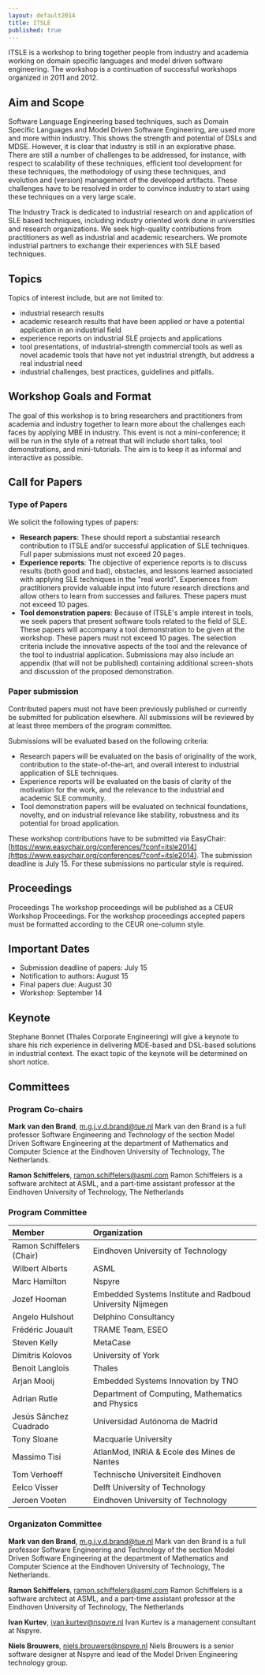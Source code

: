 ```yaml
---
layout: default2014
title: ITSLE
published: true
---
```


ITSLE is a workshop to bring together people from industry and academia working on domain specific languages and model driven software engineering. The workshop is a continuation of successful workshops organized in 2011 and 2012.

## Aim and Scope
Software Language Engineering based techniques, such as Domain Specific Languages and Model Driven Software Engineering, are used more and more within industry. This shows the strength and potential of DSLs and MDSE. However, it is clear that industry is still in an explorative phase. There are still a number of challenges to be addressed, for instance, with respect to scalability of these techniques, efficient tool development for these techniques, the methodology of using these techniques, and evolution and (version) management of the developed artifacts. These challenges have to be resolved in order to convince industry to start using these techniques on a very large scale.

The Industry Track is dedicated to industrial research on and application of SLE based techniques, including industry oriented work done in universities and research organizations. We seek high-quality contributions from practitioners as well as industrial and academic researchers. We promote industrial partners to exchange their experiences with SLE based techniques.

## Topics
Topics of interest include, but are not limited to:
- industrial research results
- academic research results that have been applied or have a potential application in an industrial field
- experience reports on industrial SLE projects and applications
- tool presentations, of industrial-strength commercial tools as well as novel academic tools that have not yet industrial strength, but address a real industrial need
- industrial challenges, best practices, guidelines and pitfalls.

## Workshop Goals and Format
The goal of this workshop is to bring researchers and practitioners from academia and industry together to learn more about the challenges each faces by applying MBE in industry. This event is not a mini-conference; it will be run in the style of a retreat that will include short talks, tool demonstrations, and mini-tutorials. The aim is to keep it as informal and interactive as possible.

## Call for Papers
### Type of Papers
We solicit the following types of papers:

- **Research papers**: These should report a substantial research contribution to ITSLE and/or successful application of SLE techniques. Full paper submissions must not exceed 20 pages.
- **Experience reports**: The objective of experience reports is to discuss results (both good and bad), obstacles, and lessons learned associated with applying SLE techniques in the "real world". Experiences from practitioners provide valuable input into future research directions and allow others to learn from successes and failures. These papers must not exceed 10 pages.
- **Tool demonstration papers**: Because of ITSLE's ample interest in tools, we seek papers that present software tools related to the field of SLE. These papers will accompany a tool demonstration to be given at the workshop. These papers must not exceed 10 pages. The selection criteria include the innovative aspects of the tool and the relevance of the tool to industrial application. Submissions may also include an appendix (that will not be published) containing additional screen-shots and discussion of the proposed demonstration.

### Paper submission
Contributed papers must not have been previously published or currently be submitted for publication elsewhere. All submissions will be reviewed by at least three members of the program committee.

Submissions will be evaluated based on the following criteria:
- Research papers will be evaluated on the basis of originality of the work, contribution to the state-of-the-art, and overall interest to industrial application of SLE techniques.
- Experience reports will be evaluated on the basis of clarity of the motivation for the work, and the relevance to the industrial and academic SLE community.
- Tool demonstration papers will be evaluated on technical foundations, novelty, and on industrial relevance like stability, robustness and its potential for broad application.

These workshop contributions have to be submitted via EasyChair:
[https://www.easychair.org/conferences/?conf=itsle2014](https://www.easychair.org/conferences/?conf=itsle2014). The submission deadline is July 15. For these submissions no particular style is required.

##  Proceedings
Proceedings
The workshop proceedings will be published as a CEUR Workshop Proceedings. For the workshop proceedings accepted papers must be formatted according to the CEUR one-column style.

##  Important Dates
- Submission deadline of papers: July 15
- Notification to authors: August 15
- Final papers due: August 30
- Workshop: September 14

##  Keynote
Stephane Bonnet (Thales Corporate Engineering) will give a keynote to share his rich experience in delivering MDE-based and DSL-based solutions in industrial context. The exact topic of the keynote will be determined on short notice.

## Committees
### Program Co-chairs
**Mark van den Brand**, [m.g.j.v.d.brand@tue.nl](mailto:m.g.j.v.d.brand@tue.nl)
Mark van den Brand is a full professor Software Engineering and Technology of the section Model Driven Software Engineering at the department of Mathematics and Computer Science at the Eindhoven University of Technology, The Netherlands.

**Ramon Schiffelers**, [ramon.schiffelers@asml.com](mailto:ramon.schiffelers@asml.com)
Ramon Schiffelers is a software architect at ASML, and a part-time assistant professor at the Eindhoven University of Technology, The Netherlands

### Program Committee
Member | Organization
:------------- |:-------------
Ramon Schiffelers (Chair)|Eindhoven University of Technology
Wilbert Alberts|ASML
Marc Hamilton|Nspyre
Jozef Hooman|Embedded Systems Institute and Radboud University Nijmegen
Angelo Hulshout|Delphino Consultancy
Frédéric Jouault|TRAME Team, ESEO
Steven Kelly|MetaCase
Dimitris Kolovos|University of York
Benoit Langlois|Thales
Arjan Mooij|Embedded Systems Innovation by TNO
Adrian Rutle|Department of Computing, Mathematics and Physics
Jesús Sánchez Cuadrado|Universidad Autónoma de Madrid
Tony Sloane|Macquarie University
Massimo Tisi|AtlanMod, INRIA & Ecole des Mines de Nantes
Tom Verhoeff|Technische Universiteit Eindhoven
Eelco Visser|Delft University of Technology
Jeroen Voeten|Eindhoven University of Technology

### Organizaton Committee
**Mark van den Brand**, [m.g.j.v.d.brand@tue.nl](mailto:m.g.j.v.d.brand@tue.nl)
Mark van den Brand is a full professor Software Engineering and Technology of the section Model Driven Software Engineering at the department of Mathematics and Computer Science at the Eindhoven University of Technology, The Netherlands.

**Ramon Schiffelers**, [ramon.schiffelers@asml.com](mailto:ramon.schiffelers@asml.com)
Ramon Schiffelers is a software architect at ASML, and a part-time assistant professor at the Eindhoven University of Technology, The Netherlands

**Ivan Kurtev**, [ivan.kurtev@nspyre.nl](mailto:ivan.kurtev@nspyre.nl)
Ivan Kurtev is a management consultant at Nspyre.

**Niels Brouwers**, [niels.brouwers@nspyre.nl](mailto:niels.brouwers@nspyre.nl)
Niels Brouwers is a senior software designer at Nspyre and lead of the Model Driven Engineering technology group.



